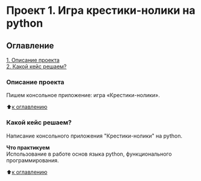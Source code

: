 # Проект 1. Игра крестики-нолики на python

## Оглавление  
[1. Описание проекта](https://github.com/EvgenyRomanov/home_task_B5.6/blob/main/README.md#описание-проекта)  
[2. Какой кейс решаем?](https://github.com/EvgenyRomanov/home_task_B5.6/blob/main/README.md#какой-кейс-решаем)  
    


### Описание проекта    
Пишем консольное приложение: игра «Крестики-нолики».

:arrow_up:[к оглавлению](https://github.com/EvgenyRomanov/home_task_B5.6/blob/main/README.md#оглавление)


### Какой кейс решаем?    
Написание консольного приложения "Крестики-нолики" на python.


**Что практикуем**     
Использование в работе основ языка python, функционального программирования.

:arrow_up:[к оглавлению](https://github.com/EvgenyRomanov/home_task_B5.6/blob/main/README.md#оглавление)
